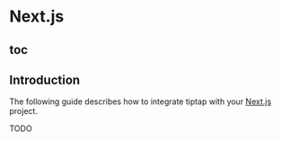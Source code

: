 # Next.js

## toc

## Introduction
The following guide describes how to integrate tiptap with your [Next.js](https://nextjs.org/) project.

TODO

<demo name="React" />
